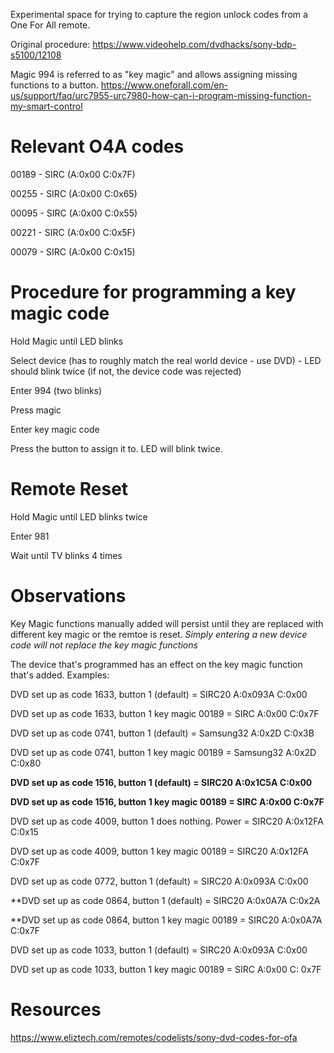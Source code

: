 Experimental space for trying to capture the region unlock codes from a One For All remote.

Original procedure:
https://www.videohelp.com/dvdhacks/sony-bdp-s5100/12108

Magic 994 is referred to as "key magic" and allows assigning missing functions to a button.
https://www.oneforall.com/en-us/support/faq/urc7955-urc7980-how-can-i-program-missing-function-my-smart-control

# Relevant O4A codes

00189 - SIRC (A:0x00 C:0x7F)

00255 - SIRC (A:0x00 C:0x65)

00095 - SIRC (A:0x00 C:0x55)

00221 - SIRC (A:0x00 C:0x5F)

00079 - SIRC (A:0x00 C:0x15)

# Procedure for programming a key magic code

Hold Magic until LED blinks

Select device (has to roughly match the real world device - use DVD) - LED should blink twice (if not, the device code was rejected)

Enter 994 (two blinks)

Press magic

Enter key magic code

Press the button to assign it to. LED will blink twice.

# Remote Reset

Hold Magic until LED blinks twice

Enter 981

Wait until TV blinks 4 times

# Observations

Key Magic functions manually added will persist until they are replaced with different key magic or the remtoe is reset. *Simply entering a new device code will not replace the key magic functions*

The device that's programmed has an effect on the key magic function that's added.  Examples:

DVD set up as code 1633, button 1 (default) = SIRC20 A:0x093A C:0x00

DVD set up as code 1633, button 1 key magic 00189 = SIRC A:0x00 C:0x7F

DVD set up as code 0741, button 1 (default) = Samsung32 A:0x2D C:0x3B

DVD set up as code 0741, button 1 key magic 00189 = Samsung32 A:0x2D C:0x80

**DVD set up as code 1516, button 1 (default) = SIRC20 A:0x1C5A C:0x00**

**DVD set up as code 1516, button 1 key magic 00189 = SIRC A:0x00 C:0x7F**

DVD set up as code 4009, button 1 does nothing. Power = SIRC20 A:0x12FA C:0x15

DVD set up as code 4009, button 1 key magic 00189 = SIRC20 A:0x12FA C:0x7F

DVD set up as code 0772, button 1 (default) = SIRC20 A:0x093A C:0x00

**DVD set up as code 0864, button 1 (default) = SIRC20 A:0x0A7A C:0x2A

**DVD set up as code 0864, button 1 key magic 00189 = SIRC20 A:0x0A7A C:0x7F

DVD set up as code 1033, button 1 (default) = SIRC20 A:0x093A C:0x00

DVD set up as code 1033, button 1 key magic 00189 = SIRC A:0x00 C: 0x7F

# Resources

https://www.eliztech.com/remotes/codelists/sony-dvd-codes-for-ofa
